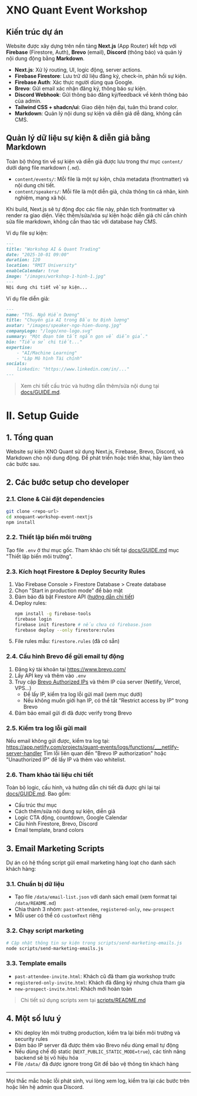 # XNO Quant Event Workshop

## Kiến trúc dự án
Website được xây dựng trên nền tảng **Next.js** (App Router) kết hợp với **Firebase** (Firestore, Auth), **Brevo** (email), **Discord** (thông báo) và quản lý nội dung động bằng **Markdown**.

- **Next.js**: Xử lý routing, UI, logic động, server actions.
- **Firebase Firestore**: Lưu trữ dữ liệu đăng ký, check-in, phản hồi sự kiện.
- **Firebase Auth**: Xác thực người dùng qua Google.
- **Brevo**: Gửi email xác nhận đăng ký, thông báo sự kiện.
- **Discord Webhook**: Gửi thông báo đăng ký/feedback về kênh thông báo của admin.
- **Tailwind CSS + shadcn/ui**: Giao diện hiện đại, tuân thủ brand color.
- **Markdown**: Quản lý nội dung sự kiện và diễn giả dễ dàng, không cần CMS.

## Quản lý dữ liệu sự kiện & diễn giả bằng Markdown

Toàn bộ thông tin về sự kiện và diễn giả được lưu trong thư mục `content/` dưới dạng file markdown (`.md`).

- `content/events/`: Mỗi file là một sự kiện, chứa metadata (frontmatter) và nội dung chi tiết.
- `content/speakers/`: Mỗi file là một diễn giả, chứa thông tin cá nhân, kinh nghiệm, mạng xã hội.

Khi build, Next.js sẽ tự động đọc các file này, phân tích frontmatter và render ra giao diện. Việc thêm/sửa/xóa sự kiện hoặc diễn giả chỉ cần chỉnh sửa file markdown, không cần thao tác với database hay CMS.

Ví dụ file sự kiện:
```markdown
---
title: "Workshop AI & Quant Trading"
date: "2025-10-01 09:00"
duration: 120
location: "RMIT University"
enableCalendar: true
image: "/images/workshop-1-hinh-1.jpg"
---
Nội dung chi tiết về sự kiện...
```

Ví dụ file diễn giả:
```markdown
---
name: "ThS. Ngô Hiền Dương"
title: "Chuyên gia AI trong Đầu tư Định lượng"
avatar: "/images/speaker-ngo-hien-duong.jpg"
companyLogo: "/logo/xno-logo.svg"
summary: "Một đoạn tóm tắt ngắn gọn về diễn giả."
bio: "Tiểu sử chi tiết..."
expertise:
	- "AI/Machine Learning"
	- "Lập Mô hình Tài chính"
socials:
	linkedin: "https://www.linkedin.com/in/..."
---
```

> Xem chi tiết cấu trúc và hướng dẫn thêm/sửa nội dung tại [docs/GUIDE.md](docs/GUIDE.md#muc-3).

# II. Setup Guide

## 1. Tổng quan
Website sự kiện XNO Quant sử dụng Next.js, Firebase, Brevo, Discord, và Markdown cho nội dung động. Để phát triển hoặc triển khai, hãy làm theo các bước sau.

## 2. Các bước setup cho developer

### 2.1. Clone & Cài đặt dependencies
```bash
git clone <repo-url>
cd xnoquant-workshop-event-nextjs
npm install
```

### 2.2. Thiết lập biến môi trường
Tạo file `.env` ở thư mục gốc. Tham khảo chi tiết tại [docs/GUIDE.md](docs/GUIDE.md) mục "Thiết lập biến môi trường".

### 2.3. Kích hoạt Firestore & Deploy Security Rules
1. Vào Firebase Console > Firestore Database > Create database
2. Chọn "Start in production mode" để bảo mật
3. Đảm bảo đã bật Firestore API ([hướng dẫn chi tiết](docs/GUIDE.md#muc-4.3))
4. Deploy rules:
	```bash
	npm install -g firebase-tools
	firebase login
	firebase init firestore # nếu chưa có firebase.json
	firebase deploy --only firestore:rules
	```
5. File rules mẫu: `firestore.rules` (đã có sẵn)

### 2.4. Cấu hình Brevo để gửi email tự động
1. Đăng ký tài khoản tại https://www.brevo.com/
2. Lấy API key và thêm vào `.env`
3. Truy cập [Brevo Authorized IPs](https://app.brevo.com/security/authorised_ips) và thêm IP của server (Netlify, Vercel, VPS...)
	- Để lấy IP, kiểm tra log lỗi gửi mail (xem mục dưới)
	- Nếu không muốn giới hạn IP, có thể tắt "Restrict access by IP" trong Brevo
4. Đảm bảo email gửi đi đã được verify trong Brevo

### 2.5. Kiểm tra log lỗi gửi mail
Nếu email không gửi được, kiểm tra log tại:
https://app.netlify.com/projects/quant-events/logs/functions/___netlify-server-handler
Tìm lỗi liên quan đến "Brevo IP authorization" hoặc "Unauthorized IP" để lấy IP và thêm vào whitelist.

### 2.6. Tham khảo tài liệu chi tiết
Toàn bộ logic, cấu hình, và hướng dẫn chi tiết đã được ghi lại tại [docs/GUIDE.md](docs/GUIDE.md). Bao gồm:
- Cấu trúc thư mục
- Cách thêm/sửa nội dung sự kiện, diễn giả
- Logic CTA động, countdown, Google Calendar
- Cấu hình Firestore, Brevo, Discord
- Email template, brand colors

## 3. Email Marketing Scripts

Dự án có hệ thống script gửi email marketing hàng loạt cho danh sách khách hàng:

### 3.1. Chuẩn bị dữ liệu
- Tạo file `/data/email-list.json` với danh sách email (xem format tại `/data/README.md`)
- Chia thành 3 nhóm: `past-attendee`, `registered-only`, `new-prospect`
- Mỗi user có thể có `customText` riêng

### 3.2. Chạy script marketing
```bash
# Cập nhật thông tin sự kiện trong scripts/send-marketing-emails.js
node scripts/send-marketing-emails.js
```

### 3.3. Template emails
- `past-attendee-invite.html`: Khách cũ đã tham gia workshop trước
- `registered-only-invite.html`: Khách đã đăng ký nhưng chưa tham gia
- `new-prospect-invite.html`: Khách mới hoàn toàn

> Chi tiết sử dụng scripts xem tại [scripts/README.md](scripts/README.md)

## 4. Một số lưu ý
- Khi deploy lên môi trường production, kiểm tra lại biến môi trường và security rules
- Đảm bảo IP server đã được thêm vào Brevo nếu dùng email tự động
- Nếu dùng chế độ static (`NEXT_PUBLIC_STATIC_MODE=true`), các tính năng backend sẽ bị vô hiệu hóa
- File `/data/` đã được ignore trong Git để bảo vệ thông tin khách hàng

---
Mọi thắc mắc hoặc lỗi phát sinh, vui lòng xem log, kiểm tra lại các bước trên hoặc liên hệ admin qua Discord.
